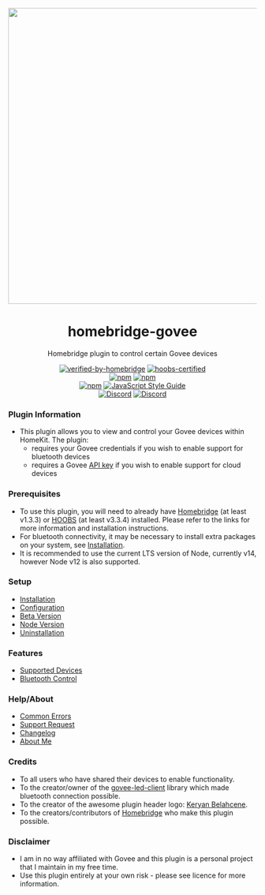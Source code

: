<p align="center">
   <a href="https://github.com/bwp91/homebridge-govee"><img src="https://user-images.githubusercontent.com/43026681/101324574-5e997d80-3862-11eb-81b0-932330f6e242.png" width="600px"></a>
</p>
<span align="center">
  
# homebridge-govee

Homebridge plugin to control certain Govee devices

[![verified-by-homebridge](https://badgen.net/badge/homebridge/verified/purple)](https://github.com/homebridge/homebridge/wiki/Verified-Plugins)
[![hoobs-certified](https://badgen.net/badge/HOOBS/certified/yellow)](https://plugins.hoobs.org/plugin/homebridge-govee)  
 [![npm](https://img.shields.io/npm/v/homebridge-govee/latest?label=latest)](https://www.npmjs.com/package/homebridge-govee)
[![npm](https://img.shields.io/npm/v/homebridge-govee/beta?label=beta)](https://github.com/bwp91/homebridge-govee/wiki/Beta-Version)  
 [![npm](https://img.shields.io/npm/dt/homebridge-govee)](https://www.npmjs.com/package/homebridge-govee)
[![JavaScript Style Guide](https://img.shields.io/badge/code_style-standard-brightgreen.svg)](https://standardjs.com)  
 [![Discord](https://img.shields.io/discord/784827113378676736?color=728ED5&logo=discord&label=bwp91-discord)](https://discord.com/channels/784827113378676736/784827113378676739)
[![Discord](https://img.shields.io/discord/432663330281226270?color=728ED5&logo=discord&label=hb-discord)](https://discord.com/channels/432663330281226270/742733745743855627)

</span>

### Plugin Information

- This plugin allows you to view and control your Govee devices within HomeKit. The plugin:
  - requires your Govee credentials if you wish to enable support for bluetooth devices
  - requires a Govee [API key](https://github.com/bwp91/homebridge-govee/wiki/Configuration#obtaining-your-api-key) if you wish to enable support for cloud devices

### Prerequisites

- To use this plugin, you will need to already have [Homebridge](https://homebridge.io) (at least v1.3.3) or [HOOBS](https://hoobs.org) (at least v3.3.4) installed. Please refer to the links for more information and installation instructions.
- For bluetooth connectivity, it may be necessary to install extra packages on your system, see [Installation](https://github.com/bwp91/homebridge-govee/wiki/Installation).
- It is recommended to use the current LTS version of Node, currently v14, however Node v12 is also supported.

### Setup

- [Installation](https://github.com/bwp91/homebridge-govee/wiki/Installation)
- [Configuration](https://github.com/bwp91/homebridge-govee/wiki/Configuration)
- [Beta Version](https://github.com/bwp91/homebridge-govee/wiki/Beta-Version)
- [Node Version](https://github.com/bwp91/homebridge-govee/wiki/Node-Version)
- [Uninstallation](https://github.com/bwp91/homebridge-govee/wiki/Uninstallation)

### Features

- [Supported Devices](https://github.com/bwp91/homebridge-govee/wiki/Supported-Devices)
- [Bluetooth Control](https://github.com/bwp91/homebridge-govee/wiki/Bluetooth-Control)

### Help/About

- [Common Errors](https://github.com/bwp91/homebridge-govee/wiki/Common-Errors)
- [Support Request](https://github.com/bwp91/homebridge-govee/issues/new/choose)
- [Changelog](https://github.com/bwp91/homebridge-govee/blob/latest/CHANGELOG.md)
- [About Me](https://github.com/sponsors/bwp91)

### Credits

- To all users who have shared their devices to enable functionality.
- To the creator/owner of the [govee-led-client](https://www.npmjs.com/package/govee-led-client) library which made bluetooth connection possible.
- To the creator of the awesome plugin header logo: [Keryan Belahcene](https://www.instagram.com/keryan.me).
- To the creators/contributors of [Homebridge](https://homebridge.io) who make this plugin possible.

### Disclaimer

- I am in no way affiliated with Govee and this plugin is a personal project that I maintain in my free time.
- Use this plugin entirely at your own risk - please see licence for more information.

